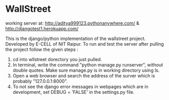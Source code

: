 # WallStreet

working server at:
http://aditya999123.pythonanywhere.com/ & http://djangotest1.herokuapp.com/

This is the django/python implementation of the wallstreet project. Developed by E-CELL of NIT Raipur.
To run and test the server after pulling the project follow the given steps :
1. cd into wllstreet dorectory you just pulled.
2. In terminal, write the command "python manage.py runserver", without double quotes. Make sure manage.py is in working directory using ls.
3. Open a web browser and search the address of the surver which is probably "127.0.0.1:8000".
4. To not see the django error messages in webpages which are in development, set DEBUG = 'FALSE' in the settings.py file.
